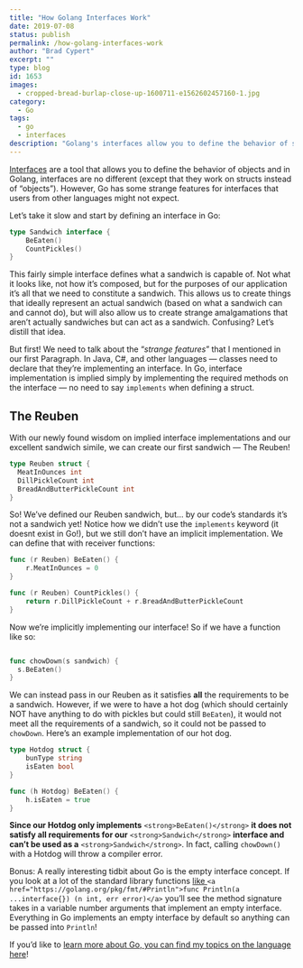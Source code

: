 ```yaml
---
title: "How Golang Interfaces Work"
date: 2019-07-08
status: publish
permalink: /how-golang-interfaces-work
author: "Brad Cypert"
excerpt: ""
type: blog
id: 1653
images:
  - cropped-bread-burlap-close-up-1600711-e1562602457160-1.jpg
category:
  - Go
tags:
  - go
  - interfaces
description: "Golang's interfaces allow you to define the behavior of structs, but Golang has a few unique features for interfaces that you may not expect."
---
```


[Interfaces](https://gobyexample.com/interfaces) are a tool that allows you to define the behavior of objects and in Golang, interfaces are no different (except that they work on structs instead of “objects”). However, Go has some strange features for interfaces that users from other languages might not expect.

Let’s take it slow and start by defining an interface in Go:

```go
type Sandwich interface {
    BeEaten()
    CountPickles()
}
```

This fairly simple interface defines what a sandwich is capable of. Not what it looks like, not how it’s composed, but for the purposes of our application it’s all that we need to constitute a sandwich. This allows us to create things that ideally represent an actual sandwich (based on what a sandwich can and cannot do), but will also allow us to create strange amalgamations that aren’t actually sandwiches but can act as a sandwich. Confusing? Let’s distill that idea.

But first! We need to talk about the “_strange features_” that I mentioned in our first Paragraph. In Java, C#, and other languages — classes need to declare that they’re implementing an interface. In Go, interface implementation is implied simply by implementing the required methods on the interface — no need to say `implements` when defining a struct.

## The Reuben

With our newly found wisdom on implied interface implementations and our excellent sandwich simile, we can create our first sandwich — The Reuben!

```go
type Reuben struct {
  MeatInOunces int
  DillPickleCount int
  BreadAndButterPickleCount int
}

```

So! We’ve defined our Reuben sandwich, but… by our code’s standards it’s not a sandwich yet! Notice how we didn’t use the `implements` keyword (it doesnt exist in Go!), but we still don’t have an implicit implementation. We can define that with receiver functions:

```go
func (r Reuben) BeEaten() {
    r.MeatInOunces = 0
}

func (r Reuben) CountPickles() {
    return r.DillPickleCount + r.BreadAndButterPickleCount
}
```

Now we’re implicitly implementing our interface! So if we have a function like so:

```go

func chowDown(s sandwich) {
  s.BeEaten()
}

```

We can instead pass in our Reuben as it satisfies **all** the requirements to be a sandwich. However, if we were to have a hot dog (which should certainly NOT have anything to do with pickles but could still `BeEaten`), it would not meet all the requirements of a sandwich, so it could not be passed to `chowDown`. Here’s an example implementation of our hot dog.

```go
type Hotdog struct {
    bunType string
    isEaten bool
}

func (h Hotdog) BeEaten() {
    h.isEaten = true
}
```

**Since our Hotdog only implements** `<strong>BeEaten()</strong>` **it does not satisfy all requirements for our** `<strong>Sandwich</strong>` **interface and can’t be used as a** `<strong>Sandwich</strong>`. In fact, calling `chowDown()` with a Hotdog will throw a compiler error.

Bonus: A really interesting tidbit about Go is the empty interface concept. If you look at a lot of the standard library functions [like ](https://golang.org/pkg/fmt/#Println)`<a href="https://golang.org/pkg/fmt/#Println">func Println(a ...interface{}) (n int, err error)</a>` you’ll see the method signature takes in a variable number arguments that implement an empty interface. Everything in Go implements an empty interface by default so anything can be passed into `Println`!

If you’d like to [learn more about Go, you can find my topics on the language here](/tags/go)!
